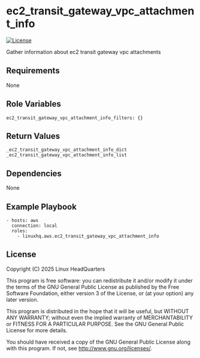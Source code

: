 # ec2\_transit\_gateway\_vpc\_attachment\_info

[![License](https://img.shields.io/badge/license-GPLv3-lightgreen)](https://www.gnu.org/licenses/gpl-3.0.en.html#license-text)

Gather information about ec2 transit gateway vpc attachments

## Requirements

None

## Role Variables

    ec2_transit_gateway_vpc_attachment_info_filters: {}

## Return Values

    _ec2_transit_gateway_vpc_attachment_info_dict
    _ec2_transit_gateway_vpc_attachment_info_list

## Dependencies

None

## Example Playbook

    - hosts: aws
      connection: local
      roles:
        - linuxhq.aws.ec2_transit_gateway_vpc_attachment_info

## License

Copyright (C) 2025 Linux HeadQuarters

This program is free software: you can redistribute it and/or modify
it under the terms of the GNU General Public License as published by
the Free Software Foundation, either version 3 of the License, or
(at your option) any later version.

This program is distributed in the hope that it will be useful,
but WITHOUT ANY WARRANTY; without even the implied warranty of
MERCHANTABILITY or FITNESS FOR A PARTICULAR PURPOSE. See the
GNU General Public License for more details.

You should have received a copy of the GNU General Public License
along with this program. If not, see <http://www.gnu.org/licenses/>.
